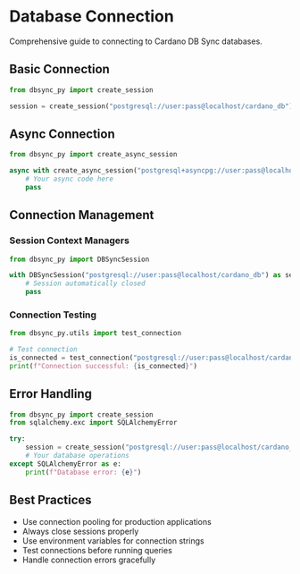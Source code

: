 # Database Connection

Comprehensive guide to connecting to Cardano DB Sync databases.

## Basic Connection

```python
from dbsync_py import create_session

session = create_session("postgresql://user:pass@localhost/cardano_db")
```

## Async Connection

```python
from dbsync_py import create_async_session

async with create_async_session("postgresql+asyncpg://user:pass@localhost/cardano_db") as session:
    # Your async code here
    pass
```

## Connection Management

### Session Context Managers

```python
from dbsync_py import DBSyncSession

with DBSyncSession("postgresql://user:pass@localhost/cardano_db") as session:
    # Session automatically closed
    pass
```

### Connection Testing

```python
from dbsync_py.utils import test_connection

# Test connection
is_connected = test_connection("postgresql://user:pass@localhost/cardano_db")
print(f"Connection successful: {is_connected}")
```

## Error Handling

```python
from dbsync_py import create_session
from sqlalchemy.exc import SQLAlchemyError

try:
    session = create_session("postgresql://user:pass@localhost/cardano_db")
    # Your database operations
except SQLAlchemyError as e:
    print(f"Database error: {e}")
```

## Best Practices

- Use connection pooling for production applications
- Always close sessions properly
- Use environment variables for connection strings
- Test connections before running queries
- Handle connection errors gracefully
